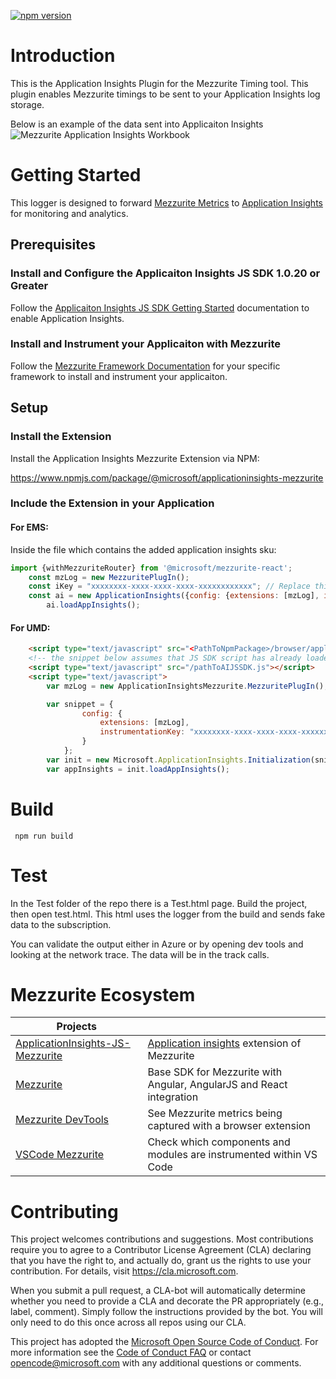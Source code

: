 [![npm version](https://badge.fury.io/js/%40microsoft%2Fapplicationinsights-mezzurite.svg)](https://badge.fury.io/js/%40microsoft%2Fapplicationinsights-mezzurite)

# Introduction
    
This is the Application Insights Plugin for the Mezzurite Timing tool. This plugin enables Mezzurite timings to be sent to your Application Insights log storage.

Below is an example of the data sent into Applicaiton Insights
![Mezzurite Application Insights Workbook](https://github.com/Microsoft/ApplicationInsights-JS-Mezzurite/blob/master/exampleReport.png?raw=true)


# Getting Started

This logger is designed to forward [Mezzurite Metrics](https://github.com/Microsoft/Mezzurite/blob/master/README.md) to [Application Insights](https://github.com/Microsoft/ApplicationInsights-JS/blob/master/README.md) for monitoring and analytics.

## Prerequisites
### Install and Configure the Applicaiton Insights JS SDK 1.0.20 or Greater
Follow the [Applicaiton Insights JS SDK Getting Started](https://www.npmjs.com/package/applicationinsights-js/v/1.0.20#get-started) documentation to enable Application Insights.

### Install and Instrument your Applicaiton with Mezzurite
Follow the [Mezzurite Framework Documentation](https://github.com/Microsoft/Mezzurite#framework-specific-documentation) for your specific framework to install and instrument your applicaiton.

## Setup
### Install the Extension
Install the Application Insights Mezzurite Extension via NPM:

https://www.npmjs.com/package/@microsoft/applicationinsights-mezzurite

### Include the Extension in your Application
#### For EMS:
Inside the file which contains the added application insights sku:
```javascript
import {withMezzuriteRouter} from '@microsoft/mezzurite-react';
    const mzLog = new MezzuritePlugIn();
    const iKey = "xxxxxxxx-xxxx-xxxx-xxxx-xxxxxxxxxxxx"; // Replace this with your instrumenationKey for Application Insights. 
    const ai = new ApplicationInsights({config: {extensions: [mzLog], instrumentationKey: iKey, maxBatchInterval: 100, disableFetchTracking: false}});
        ai.loadAppInsights();
```
#### For UMD:
```html
    <script type="text/javascript" src="<PathToNpmPackage>/browser/applicationInsight.mezzurite.umd.js"></script>
    <!-- the snippet below assumes that JS SDK script has already loaded -->
    <script type="text/javascript" src="/pathToAIJSSDK.js"></script>   
    <script type="text/javascript">   
        var mzLog = new ApplicationInsightsMezzurite.MezzuritePlugIn();

        var snippet = {   
                config: {   
                    extensions: [mzLog],
                    instrumentationKey: "xxxxxxxx-xxxx-xxxx-xxxx-xxxxxxxx"   
                }   
            };   
        var init = new Microsoft.ApplicationInsights.Initialization(snippet);   
        var appInsights = init.loadAppInsights();   
```

# Build
```
 npm run build
```
# Test

In the Test folder of the repo there is a Test.html page. Build the project, then open test.html. This html uses the logger from the build and sends fake data to the subscription.

You can validate the output either in Azure or by opening dev tools and looking at the network trace. The data will be in the track calls.


# Mezzurite Ecosystem
| Projects | |
| ------------------------------------------------------------------------------------------------- | -------------------------------------------------------------------------- |
| [ApplicationInsights-JS-Mezzurite](https://github.com/Microsoft/ApplicationInsights-JS-Mezzurite) | [Application insights](https://github.com/Microsoft/ApplicationInsights-JS) extension of Mezzurite |
| [Mezzurite](https://github.com/Microsoft/Mezzurite) | Base SDK for Mezzurite with Angular, AngularJS and React integration |
| [Mezzurite DevTools](https://github.com/Microsoft/Mezzurite-DevTools) | See Mezzurite metrics being captured with a browser extension |
| [VSCode Mezzurite](https://github.com/Microsoft/vscode-mezzurite) | Check which components and modules are instrumented within VS Code |

# Contributing

This project welcomes contributions and suggestions.  Most contributions require you to agree to a
Contributor License Agreement (CLA) declaring that you have the right to, and actually do, grant us
the rights to use your contribution. For details, visit https://cla.microsoft.com.

When you submit a pull request, a CLA-bot will automatically determine whether you need to provide
a CLA and decorate the PR appropriately (e.g., label, comment). Simply follow the instructions
provided by the bot. You will only need to do this once across all repos using our CLA.

This project has adopted the [Microsoft Open Source Code of Conduct](https://opensource.microsoft.com/codeofconduct/).
For more information see the [Code of Conduct FAQ](https://opensource.microsoft.com/codeofconduct/faq/) or
contact [opencode@microsoft.com](mailto:opencode@microsoft.com) with any additional questions or comments.
